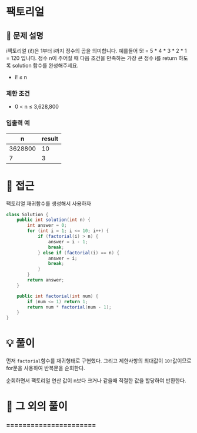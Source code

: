 # 팩토리얼

## 📌 문제 설명

i팩토리얼 (i!)은 1부터 i까지 정수의 곱을 의미합니다. 예를들어 5! = 5 * 4 * 3 * 2 * 1 = 120 입니다. 정수 n이 주어질 때 다음 조건을 만족하는 가장 큰 정수 i를 return 하도록 solution 함수를 완성해주세요.

- i! ≤ n

### 제한 조건

- 0 < n ≤ 3,628,800

### 입출력 예

| n       | result |
| ------- | ------ |
| 3628800 | 10     |
| 7       | 3      |

# 🧐 접근

팩토리얼 재귀함수를 생성해서 사용하자

```java
class Solution {
    public int solution(int n) {
        int answer = 0;
        for (int i = 1; i <= 10; i++) {
            if (factorial(i) > n) {
                answer = i - 1;
                break;
            } else if (factorial(i) == n) { 
                answer = i;
                break;
            }
        }
        return answer;
    }

    public int factorial(int num) {
        if (num <= 1) return 1;
        return num * factorial(num - 1); 
    }
}
```

# 💡 풀이

먼저 `factorial`함수를 재귀형태로 구현했다. 그리고 제한사항의 최대값이 `10!`값이므로 for문을 사용하여 반복문을 순회한다.

순회하면서 팩토리얼 연산 값이 n보다 크거나 같을때 적절한 값을 할당하여 반환한다.

# 📘 그 외의 풀이

### ======================
